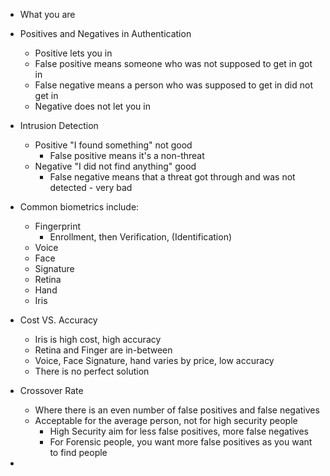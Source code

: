 - What you are

- Positives and Negatives in Authentication
	- Positive lets you in
	- False positive means someone who was not supposed to get in got in
	- False negative means a person who was supposed to get in did not get in
	- Negative does not let you in

- Intrusion Detection
	- Positive "I found something" not good
		- False positive means it's a non-threat
	- Negative "I did not find anything" good
		- False negative means that a threat got through and was not detected - very bad 

- Common biometrics include:
	- Fingerprint
		- Enrollment, then Verification, (Identification)
	- Voice
	- Face
	- Signature
	- Retina
	- Hand
	- Iris

- Cost VS. Accuracy 
	- Iris is high cost, high accuracy
	- Retina and Finger are in-between
	- Voice, Face Signature, hand varies by price, low accuracy
	- There is no perfect solution

- Crossover Rate
	- Where there is an even number of false positives and false negatives
	- Acceptable for the average person, not for high security people
		- High Security aim for less false positives, more false negatives
		- For Forensic people, you want more false positives as you want to find people

- 